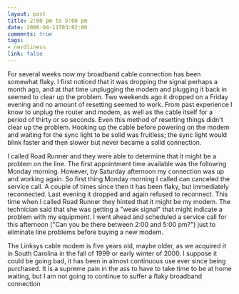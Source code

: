 ```yaml
--- 
layout: post
title: 2:00 pm to 5:00 pm
date: 2006-04-11T03:02:00
comments: true
tags:
- nerdliness
link: false
---
```

For several weeks now my broadband cable connection has been somewhat flaky. I first noticed that it was dropping the signal perhaps a month ago, and at that time unplugging the modem and plugging it back in seemed to clear up the problem. Two weekends ago it dropped on a Friday evening and no amount of resetting seemed to work. From past experience I know to unplug the router and modem, as well as the cable itself for a period of thirty or so seconds. Even this method of resetting things didn't clear up the problem. Hooking up the cable before powering on the modem and waiting for the sync light to be solid was fruitless; the sync light would blink faster and then slower but never became a solid connection.

I called Road Runner and they were able to determine that it might be a problem on the line. The first appointment time available was the following Monday morning. However, by Saturday afternoon my connection was up and working again. So first thing Monday morning I called can canceled the service call. A couple of times since then it has been flaky, but immediately reconnected. Last evening it dropped and again refused to reconnect. This time when I called Road Runner they hinted that it might be my modem. The technician said that she was getting a "weak signal" that might indicate a problem with my equipment. I went ahead and scheduled a service call for this afternoon ("Can you be there between 2:00 and 5:00 pm?") just to eliminate line problems before buying a new modem.

The Linksys cable modem is five years old, maybe older, as we acquired it in South Carolina in the fall of 1999 or early winter of 2000.  I suppose it could be going bad, it has been in almost continuous use ever since being purchased. It is a supreme pain in the ass to have to take time to be at home waiting, but I am not going to continue to suffer a flaky broadband connection
